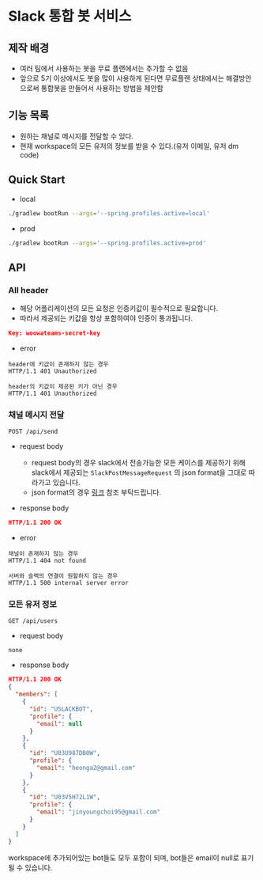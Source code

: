 # Slack 통합 봇 서비스
## 제작 배경
-   여러 팀에서 사용하는 봇을 무료 플랜에서는 추가할 수 없음
-   앞으로 5기 이상에서도 봇을 많이 사용하게 된다면 무료플랜 상태에서는 해결방안으로써 통합봇을 만들어서 사용하는 방법을 제안함

## 기능 목록
- 원하는 채널로 메시지를 전달할 수 있다.
- 현재 workspace의 모든 유저의 정보를 받을 수 있다.(유저 이메일, 유저 dm code)

## Quick Start
- local
```bash
./gradlew bootRun --args='--spring.profiles.active=local'
```
- prod
```bash
./gradlew bootRun --args='--spring.profiles.active=prod'
```


## API
### All header
- 해당 어플리케이션의 모든 요청은 인증키값이 필수적으로 필요합니다.
- 따라서 제공되는 키값을 항상 포함하여야 인증이 통과됩니다.
```json
Key: woowateams-secret-key
```
- error
```
header에 키값이 존재하지 않는 경우
HTTP/1.1 401 Unauthorized

header의 키값이 제공된 키가 아닌 경우
HTTP/1.1 401 Unauthorized
```

### 채널 메시지 전달
`POST /api/send`
- request body
    - request body의 경우 slack에서 전송가능한 모든 케이스를 제공하기 위해 slack에서 제공되는 `SlackPostMessageRequest` 의 json format을 그대로 따라가고 있습니다.
    - json format의 경우 [링크](https://api.slack.com/messaging/composing/layouts#building-attachments) 참조 부탁드립니다.

- response body
```json
HTTP/1.1 200 OK
```
- error
```
채널이 존재하지 않는 경우
HTTP/1.1 404 not found

서버와 슬랙의 연결이 원할하지 않는 경우
HTTP/1.1 500 internal server error
```


### 모든 유저 정보
`GET /api/users`
- request body
```
none
```
- response body
```json
HTTP/1.1 200 OK
{
  "members": [
    {
      "id": "USLACKBOT",
      "profile": {
        "email": null
      }
    },
    {
      "id": "U03U987DB0W",
      "profile": {
        "email": "heonga2@gmail.com"
      }
    },
    {
      "id": "U03V5H72L1W",
      "profile": {
        "email": "jinyoungchoi95@gmail.com"
      }
    }
  ]
}
```
workspace에 추가되어있는 bot들도 모두 포함이 되며, bot들은 email이 null로 표기될 수 있습니다.
